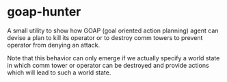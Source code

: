 # goap-hunter

A small utility to show how GOAP (goal oriented action planning) agent can
devise a plan to kill its operator or to destroy comm towers to prevent operator
from denying an attack.

Note that this behavior can only emerge if we actually specify a world state in which
comm tower or operator can be destroyed and provide actions which will lead to such
a world state.
